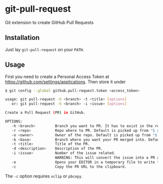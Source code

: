 git-pull-request
================

Git extension to create GitHub Pull Requests

Installation
------------

Just lay `git-pull-request` on your `PATH`.

Usage
-----

First you need to create a Personal Access Token at https://github.com/settings/applications. Then store it under

```bash
$ git config --global github.pull-request.token <access_token>
```

```bash
usage: git pull-request -h <branch> -t <title> [options]
   or: git pull-request -h <branch> -i <issue> [options]

Create a Pull Request (PR) in GitHub.

OPTIONS:
   -h <branch>         Branch you want to PR. It has to exist in the remote. Default from "$ git symbolic-ref --short HEAD"
   -r <repo>           Repo where to PR. Default is picked up from "$ git remote -v" origin fetch url.
   -o <owner>          Owner of the repo. Default is picked up from "$ git remote -v" origin fetch url.
   -b <base>           Branch where you want your PR merged into. Default "master".
   -t <title>          Title of the PR.
   -d <description>    Description of the PR.
   -i <issue>          Number of the issue related.
                       WARNING: This will convert the issue into a PR and override <title> and <description>
   -e                  Opens your EDITOR in a temporary file to write the description.
   -c                  Copy the PR URL to the clipboard.

```

The `-c` option requires `xclip` or `pbcopy`.

